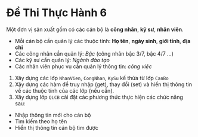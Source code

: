# Đề Thi Thực Hành 6

Một đơn vị sản xuất gồm có các cán bộ là **công nhân**, **kỹ sư**, **nhân viên**.
- Mỗi cán bộ cần quản lý các thuộc tính: **Họ tên**, **ngày sinh**, **giới tính**, **địa chỉ**
- Các công nhân cần quản lý: _Bậc_ (công nhân bậc 3/7, bậc 4/7 …)
- Các kỹ sư cần quản lý: _Ngành đào tạo_
- Các nhân viên phục vụ cần quản lý thông tin: _công việc_

1. Xây dựng các lớp `NhanVien`, `CongNhan`, `KySu` kế thừa từ lớp `CanBo`
2. Xây dựng các hàm để truy nhập (get), thay đổi (set) và hiển thị thông tin về các thuộc tính của các lớp (nếu cần).
3. Xây dựng lớp `QLCB` cài đặt các phương thức thực hiện các chức năng sau:

- Nhập thông tin mới cho cán bộ
- Tìm kiếm theo họ tên
- Hiển thị thông tin cán bộ tìm được
